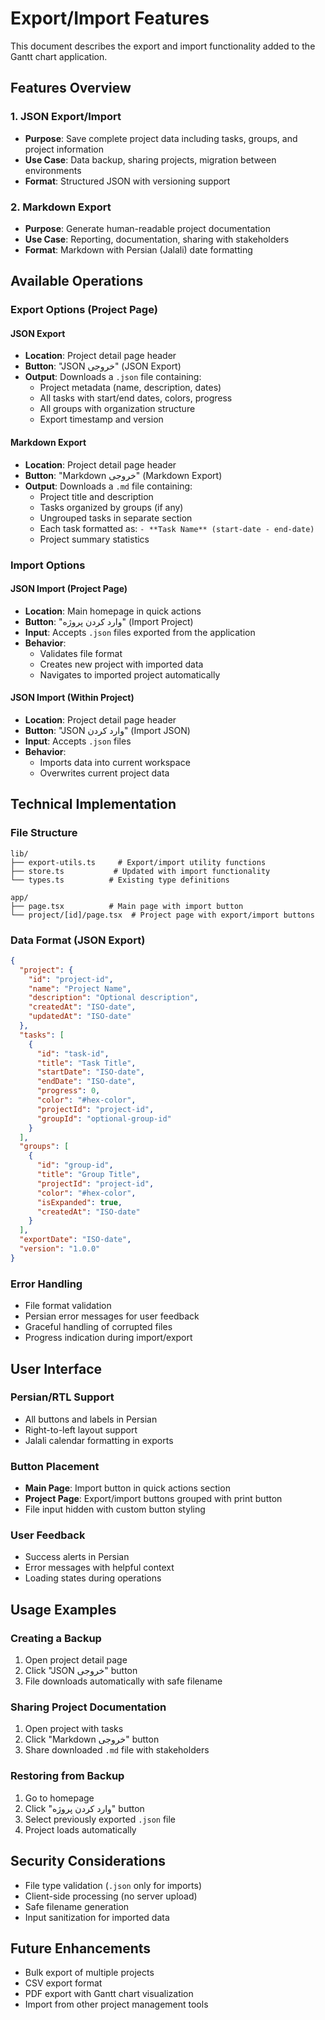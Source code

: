 # Export/Import Features

This document describes the export and import functionality added to the Gantt chart application.

## Features Overview

### 1. JSON Export/Import

- **Purpose**: Save complete project data including tasks, groups, and project information
- **Use Case**: Data backup, sharing projects, migration between environments
- **Format**: Structured JSON with versioning support

### 2. Markdown Export

- **Purpose**: Generate human-readable project documentation
- **Use Case**: Reporting, documentation, sharing with stakeholders
- **Format**: Markdown with Persian (Jalali) date formatting

## Available Operations

### Export Options (Project Page)

#### JSON Export

- **Location**: Project detail page header
- **Button**: "JSON خروجی" (JSON Export)
- **Output**: Downloads a `.json` file containing:
  - Project metadata (name, description, dates)
  - All tasks with start/end dates, colors, progress
  - All groups with organization structure
  - Export timestamp and version

#### Markdown Export

- **Location**: Project detail page header
- **Button**: "Markdown خروجی" (Markdown Export)
- **Output**: Downloads a `.md` file containing:
  - Project title and description
  - Tasks organized by groups (if any)
  - Ungrouped tasks in separate section
  - Each task formatted as: `- **Task Name** (start-date - end-date)`
  - Project summary statistics

### Import Options

#### JSON Import (Project Page)

- **Location**: Main homepage in quick actions
- **Button**: "وارد کردن پروژه" (Import Project)
- **Input**: Accepts `.json` files exported from the application
- **Behavior**:
  - Validates file format
  - Creates new project with imported data
  - Navigates to imported project automatically

#### JSON Import (Within Project)

- **Location**: Project detail page header
- **Button**: "JSON وارد کردن" (Import JSON)
- **Input**: Accepts `.json` files
- **Behavior**:
  - Imports data into current workspace
  - Overwrites current project data

## Technical Implementation

### File Structure

```
lib/
├── export-utils.ts     # Export/import utility functions
├── store.ts           # Updated with import functionality
└── types.ts          # Existing type definitions

app/
├── page.tsx          # Main page with import button
└── project/[id]/page.tsx  # Project page with export/import buttons
```

### Data Format (JSON Export)

```json
{
  "project": {
    "id": "project-id",
    "name": "Project Name",
    "description": "Optional description",
    "createdAt": "ISO-date",
    "updatedAt": "ISO-date"
  },
  "tasks": [
    {
      "id": "task-id",
      "title": "Task Title",
      "startDate": "ISO-date",
      "endDate": "ISO-date",
      "progress": 0,
      "color": "#hex-color",
      "projectId": "project-id",
      "groupId": "optional-group-id"
    }
  ],
  "groups": [
    {
      "id": "group-id",
      "title": "Group Title",
      "projectId": "project-id",
      "color": "#hex-color",
      "isExpanded": true,
      "createdAt": "ISO-date"
    }
  ],
  "exportDate": "ISO-date",
  "version": "1.0.0"
}
```

### Error Handling

- File format validation
- Persian error messages for user feedback
- Graceful handling of corrupted files
- Progress indication during import/export

## User Interface

### Persian/RTL Support

- All buttons and labels in Persian
- Right-to-left layout support
- Jalali calendar formatting in exports

### Button Placement

- **Main Page**: Import button in quick actions section
- **Project Page**: Export/import buttons grouped with print button
- File input hidden with custom button styling

### User Feedback

- Success alerts in Persian
- Error messages with helpful context
- Loading states during operations

## Usage Examples

### Creating a Backup

1. Open project detail page
2. Click "JSON خروجی" button
3. File downloads automatically with safe filename

### Sharing Project Documentation

1. Open project with tasks
2. Click "Markdown خروجی" button
3. Share downloaded `.md` file with stakeholders

### Restoring from Backup

1. Go to homepage
2. Click "وارد کردن پروژه" button
3. Select previously exported `.json` file
4. Project loads automatically

## Security Considerations

- File type validation (`.json` only for imports)
- Client-side processing (no server upload)
- Safe filename generation
- Input sanitization for imported data

## Future Enhancements

- Bulk export of multiple projects
- CSV export format
- PDF export with Gantt chart visualization
- Import from other project management tools
